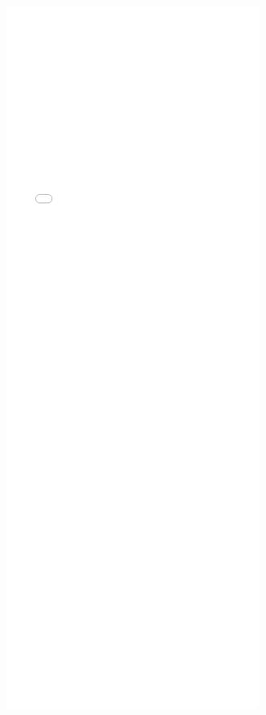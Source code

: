 ---
---

<iframe src="/mrrobust/docs/helpfiles/mrmodalplot-html.html" width="100%" style="height: 100em; border: none">
</iframe>
